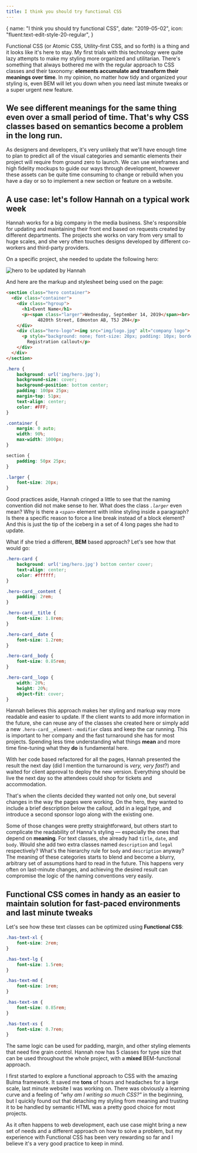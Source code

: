 ```yaml
---
title: I think you should try functional CSS
---
```


<route>
{
  name: "I think you should try functional CSS",
	date: "2019-05-02",
	icon: "fluent:text-edit-style-20-regular",
}
</route>

Functional CSS (or Atomic CSS, Utility-first CSS, and so forth) is a thing and it looks like it's here to stay. My first trials with this technology were quite lazy attempts to make my styling more organized and utilitarian. There's something that always bothered me with the regular approach to CSS classes and their taxonomy: **elements accumulate and transform their meanings over time**. In my opinion, no matter how tidy and organized your styling is, even BEM will let you down when you need last minute tweaks or a super urgent new feature.

## We see different meanings for the same thing even over a small period of time. That's why CSS classes based on semantics become a problem in the long run.

As designers and developers, it's very unlikely that we'll have enough time to plan to predict all of the visual categories and semantic elements their project will require from ground zero to launch. We can use wireframes and high fidelity mockups to guide our ways through development, however these assets can be quite time consuming to change or rebuild when you have a day or so to implement a new section or feature on a website.

## A use case: let's follow Hannah on a typical work week

Hannah works for a big company in the media business. She's responsible for updating and maintaining their front end based on requests created by different departments. The projects she works on vary from very small to huge scales, and she very often touches designs developed by different co-workers and third-party providers.

On a specific project, she needed to update the following hero:

![hero to be updated by Hannah](/images/post/I-believe-you-should-try-functional-css-mockup.jpg "hero to be updated by Hannah")

And here are the markup and stylesheet being used on the page:


~~~ html
<section class="hero container">
  <div class="container">
    <div class="hgroup">
      <h1>Event Name</h1>
      <p><span class="larger">Wednesday, September 14, 2019</span><br>
			4820th Street, Edmonton AB, T5J 2R4</p>
    </div>
    <div class="hero-logo"><img src="img/logo.jpg" alt="company logo">
      <p style="background: none; font-size: 20px; padding: 10px; border-radius: 10px; color: #fff;">
        Registration callout</p>
    </div>
  </div>
</section>
~~~

~~~css
.hero {
	background: url('img/hero.jpg');
	background-size: cover;
	background-position: bottom center;
	padding: 100px 25px;
	margin-top: 51px;
	text-align: center;
	color: #FFF;
}

.container {
	margin: 0 auto;
	width: 90%;
	max-width: 1000px;
}

section {
	padding: 50px 25px;
}

.larger {
	font-size: 20px;
}
~~~


Good practices aside, Hannah cringed a little to see that the naming convention did not make sense to her. What does the class *`.larger`* even mean? Why is there a *`<span>`* element with inline styling inside a paragraph? Is there a specific reason to force a line break instead of a block element? And this is just the tip of the iceberg in a set of 4 long pages she had to update.

What if she tried a different, **BEM** based approach? Let's see how that would go:

~~~css
.hero-card {
	background: url('img/hero.jpg') bottom center cover;
	text-align: center;
	color: #ffffff;
}

.hero-card__content {
	padding: 2rem;
}

.hero-card__title {
	font-size: 1.8rem;
}

.hero-card__date {
	font-size: 1.2rem;
}

.hero-card__body {
	font-size: 0.85rem;
}

.hero-card__logo {
	width: 20%;
	height: 20%;
	object-fit: cover;
}
~~~

Hannah believes this approach makes her styling and markup way more readable and easier to update. If the client wants to add more information in the future, she can reuse any of the classes she created here or simply add a new `.hero-card__element--modifier` class and keep the car running. This is important to her company and the fast turnaround she has for most projects. Spending less time understanding what things **mean** and more time fine-tuning what they **do** is fundamental here.

With her code based refactored for all the pages, Hannah presented the result the next day (did I mention the turnaround is *very, very fast*?) and waited for client approval to deploy the new version. Everything should be live the next day so the attendees could shop for tickets and accommodation.

That's when the clients decided they wanted not only one, but several changes in the way the pages were working. On the hero, they wanted to include a brief description below the callout, add in a legal type, and introduce a second sponsor logo along with the existing one.

Some of those changes were pretty straightforward, but others start to complicate the readability of Hanna's styling &mdash; especially the ones that depend on **meaning**. For text classes, she already had `title`, `date`, and `body`. Would she add two extra classes named `description` and `legal` respectively? What's the hierarchy rule for `body` and `description` anyway? The meaning of these categories starts to blend and become a blurry, arbitrary set of assumptions hard to read in the future. This happens very often on last-minute changes, and achieving the desired result can compromise the logic of the naming conventions very easily.


## Functional CSS comes in handy as an easier to maintain solution for fast-paced environments and last minute tweaks

Let's see how these text classes can be optimized using **Functional CSS**:

~~~css
.has-text-xl {
	font-size: 2rem;
}

.has-text-lg {
	font-size: 1.5rem;
}

.has-text-md {
	font-size: 1rem;
}

.has-text-sm {
	font-size: 0.85rem;
}

.has-text-xs {
	font-size: 0.7rem;
}
~~~

The same logic can be used for padding, margin, and other styling elements that need fine grain control. Hannah now has 5 classes for type size that can be used throughout the whole project, with a **mixed** BEM-functional approach.


I first started to explore a functional approach to CSS with the amazing <Link title="Bulma" url="https://bulma.io/">Bulma</Link> framework. It saved me **tons** of hours and headaches for a large scale, last minute website I was working on. There was obviously a learning curve and a feeling of *"why am I writing so much CSS?"* in the beginning, but I quickly found out that detaching my styling from meaning and trusting it to be handled by semantic HTML was a pretty good choice for most projects.

As it often happens to web development, each use case might bring a new set of needs and a different approach on how to solve a problem, but my experience with Functional CSS has been very rewarding so far and I believe it's a very good practice to keep in mind.

